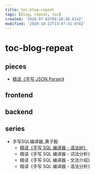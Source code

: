 ```yaml
---
title: toc-blog-repeat
tags: [blog, repeat, toc]
created: '2020-07-03T09:28:48.014Z'
modified: '2020-10-22T13:07:41.078Z'
---
```


# toc-blog-repeat

## pieces

- [精读《手写 JSON Parser》](https://zhuanlan.zhihu.com/p/107344979)

## frontend

## backend

## series

- 手写SQL编译器_黄子毅
  - [精读《手写 SQL 编译器 - 语法树》](https://zhuanlan.zhihu.com/p/43025869)
  - 精读《手写 SQL 编译器 - 词法分析》
  - 精读《手写 SQL 编译器 - 文法介绍》
  - 精读《手写 SQL 编译器 - 语法分析》 

